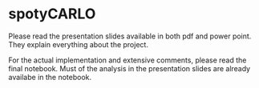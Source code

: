 # spotyCARLO

  Please read the presentation slides available in both pdf and power point. They explain everything about the project.
  
  For the actual implementation and extensive comments, please read the final notebook. Must of the analysis in the presentation slides are already availabe in the notebook. 
